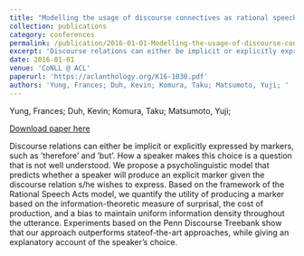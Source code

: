 ```yaml
---
title: "Modelling the usage of discourse connectives as rational speech acts"
collection: publications
category: conferences
permalink: /publication/2016-01-01-Modelling-the-usage-of-discourse-connective
excerpt: 'Discourse relations can either be implicit or explicitly expressed by markers, such as ’therefore’ and ’but’. How a speaker makes this choice is a question that is not well understood. We propose a psycholinguistic model that predicts whether a speaker will produce an explicit marker given the discourse relation s/he wishes to express. Based on the framework of the Rational Speech Acts model, we quantify the utility of producing a marker based on the information-theoretic measure of surprisal, the cost of production, and a bias to maintain uniform information density throughout the utterance. Experiments based on the Penn Discourse Treebank show that our approach outperforms stateof-the-art approaches, while giving an explanatory account of the speaker’s choice.'
date: 2016-01-01
venue: 'CoNLL @ ACL'
paperurl: 'https://aclanthology.org/K16-1030.pdf'
authors: 'Yung, Frances; Duh, Kevin; Komura, Taku; Matsumoto, Yuji; '
---
```

Yung, Frances; Duh, Kevin; Komura, Taku; Matsumoto, Yuji; 

<a href='https://aclanthology.org/K16-1030.pdf'>Download paper here</a>

Discourse relations can either be implicit or explicitly expressed by markers, such as ’therefore’ and ’but’. How a speaker makes this choice is a question that is not well understood. We propose a psycholinguistic model that predicts whether a speaker will produce an explicit marker given the discourse relation s/he wishes to express. Based on the framework of the Rational Speech Acts model, we quantify the utility of producing a marker based on the information-theoretic measure of surprisal, the cost of production, and a bias to maintain uniform information density throughout the utterance. Experiments based on the Penn Discourse Treebank show that our approach outperforms stateof-the-art approaches, while giving an explanatory account of the speaker’s choice.
